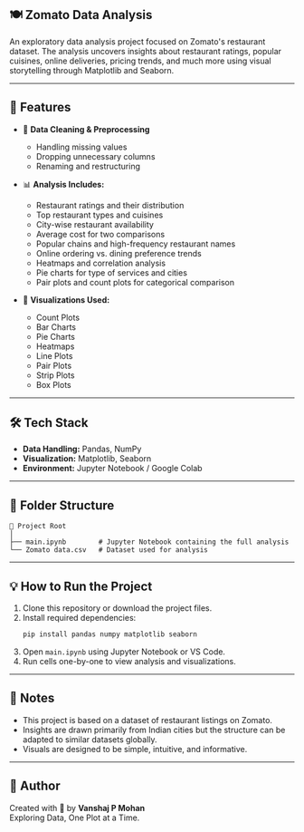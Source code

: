 ## 🍽️ Zomato Data Analysis

An exploratory data analysis project focused on Zomato's restaurant dataset. The analysis uncovers insights about restaurant ratings, popular cuisines, online deliveries, pricing trends, and much more using visual storytelling through Matplotlib and Seaborn.

---

## 🚀 Features

- 📄 **Data Cleaning & Preprocessing**
  - Handling missing values
  - Dropping unnecessary columns
  - Renaming and restructuring

- 📊 **Analysis Includes:**
  - Restaurant ratings and their distribution
  - Top restaurant types and cuisines
  - City-wise restaurant availability
  - Average cost for two comparisons
  - Popular chains and high-frequency restaurant names
  - Online ordering vs. dining preference trends
  - Heatmaps and correlation analysis
  - Pie charts for type of services and cities
  - Pair plots and count plots for categorical comparison

- 📌 **Visualizations Used:**
  - Count Plots
  - Bar Charts
  - Pie Charts
  - Heatmaps
  - Line Plots
  - Pair Plots
  - Strip Plots
  - Box Plots

---

## 🛠 Tech Stack

- **Data Handling:** Pandas, NumPy
- **Visualization:** Matplotlib, Seaborn
- **Environment:** Jupyter Notebook / Google Colab

---

## 📂 Folder Structure

```
📁 Project Root
│
├── main.ipynb        # Jupyter Notebook containing the full analysis
└── Zomato data.csv   # Dataset used for analysis
```

---

## 💡 How to Run the Project

1. Clone this repository or download the project files.
2. Install required dependencies:
   ```bash
   pip install pandas numpy matplotlib seaborn
   ```
3. Open `main.ipynb` using Jupyter Notebook or VS Code.
4. Run cells one-by-one to view analysis and visualizations.

---

## 📌 Notes

- This project is based on a dataset of restaurant listings on Zomato.
- Insights are drawn primarily from Indian cities but the structure can be adapted to similar datasets globally.
- Visuals are designed to be simple, intuitive, and informative.

---

## 👤 Author

Created with 🧠 by **Vanshaj P Mohan**  
Exploring Data, One Plot at a Time.
